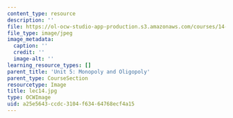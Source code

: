 ```yaml
---
content_type: resource
description: ''
file: https://ol-ocw-studio-app-production.s3.amazonaws.com/courses/14-01sc-principles-of-microeconomics-fall-2011/a25e5643ccdc3104f63464768ecf4a15_lec14.jpg
file_type: image/jpeg
image_metadata:
  caption: ''
  credit: ''
  image-alt: ''
learning_resource_types: []
parent_title: 'Unit 5: Monopoly and Oligopoly'
parent_type: CourseSection
resourcetype: Image
title: lec14.jpg
type: OCWImage
uid: a25e5643-ccdc-3104-f634-64768ecf4a15
---
```

